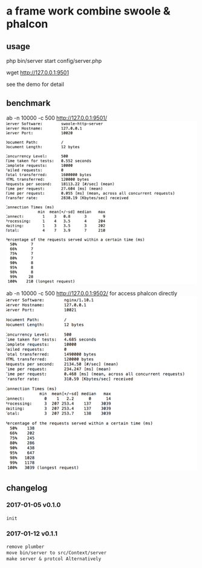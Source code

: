 # a frame work combine swoole & phalcon

## usage
   
php bin/server start config/server.php 

wget http://127.0.0.1:9501 

see the demo for detail

## benchmark

ab -n 10000 -c 500 http://127.0.0.1:9501/
![swoole](https://github.com/findsomething/framework/blob/master/doc/pics/C44ED1B8-6D90-4015-86C4-D7873CC50088.png)

ab -n 10000 -c 500 http://127.0.0.1:9502/  for access phalcon directly
![normal](https://github.com/findsomething/framework/blob/master/doc/pics/94EAE332-44BF-4909-99E1-A1227937C745.png)

## changelog 

### 2017-01-05 v0.1.0
```
init
```

### 2017-01-12 v0.1.1
```
remove plumber
move bin/server to src/Context/server 
make server & protcol Alternatively
```
